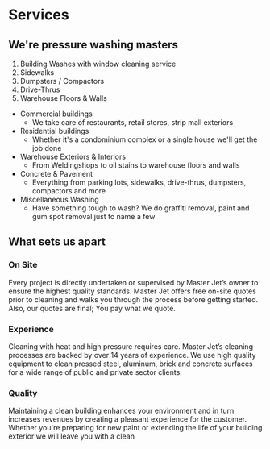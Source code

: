 # Services

## We're pressure washing masters

1. Building Washes with window cleaning service
2. Sidewalks
3. Dumpsters / Compactors
4. Drive-Thrus
5. Warehouse Floors & Walls


* Commercial buildings
    - We take care of restaurants, retail stores, strip mall exteriors
* Residential buildings
    - Whether it's a condominium complex or a single house we'll get the job done
* Warehouse Exteriors & Interiors
    - From Weldingshops to oil stains to warehouse floors and walls
* Concrete & Pavement
    - Everything from parking lots, sidewalks, drive-thrus, dumpsters, compactors and more
* Miscellaneous Washing
    - Have something tough to wash? We do graffiti removal, paint and gum spot removal just to name a few


## What sets us apart

### On Site
Every project is directly undertaken or supervised by Master Jet’s owner to ensure the highest quality standards. Master Jet offers free on-site quotes prior to cleaning and walks you through the process before getting started. Also, our quotes are final; You pay what we quote.

### Experience
Cleaning with heat and high pressure requires care. Master Jet’s cleaning processes are backed by over 14 years of experience. We use high quality equipment to clean pressed steel, aluminum, brick and concrete surfaces for a wide range of public and private sector clients.

### Quality
Maintaining a clean building enhances your environment and in turn increases revenues by creating a pleasant experience for the customer. Whether you're preparing for new paint or extending the life of your building exterior we will leave you with a clean 



